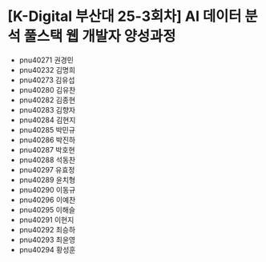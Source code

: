 # [K-Digital 부산대 25-3회차] AI 데이터 분석 풀스택 웹 개발자 양성과정 
+ pnu40271	권경민
+ pnu40232	김명희
+ pnu40273	김유섭
+ pnu40280	김유찬
+ pnu40282	김종현
+ pnu40283	김향자
+ pnu40284	김현지
+ pnu40285	박민규
+ pnu40286	박진하
+ pnu40287	박호현
+ pnu40288	석동찬
+ pnu40297	유효정
+ pnu40289	윤치형
+ pnu40290	이동규
+ pnu40296	이예찬
+ pnu40295	이해슬
+ pnu40291	이현지
+ pnu40292	최승하
+ pnu40293	최윤영
+ pnu40294	황성훈
 
